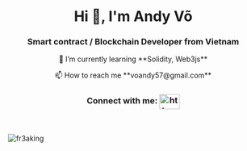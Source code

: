 <h1 align="center">Hi 👋, I'm Andy Võ</h1>

<h3 align="center">Smart contract / Blockchain Developer from Vietnam<i class="flag flag-vietnam"></i></h3>
<p align="center">🌱 I’m currently learning **Solidity, Web3js** </p>
<p align="center">📫 How to reach me **voandy57@gmail.com** </p>

<h3 align="center">Connect with me: 
  <a align="center" href="https://linkedin.com/in/https://www.linkedin.com/in/andyvo111/" target="blank"><img align="center" src="https://raw.githubusercontent.com/rahuldkjain/github-profile-readme-generator/master/src/images/icons/Social/linked-in-alt.svg" alt="https://www.linkedin.com/in/andyvo111/" height="30" width="40" /></a>
</h3>
</p>
<br/>
<p>&nbsp;<img align="center" src="https://github-readme-stats.vercel.app/api?username=fr3aking&show_icons=true&locale=en" alt="fr3aking" /></p>

